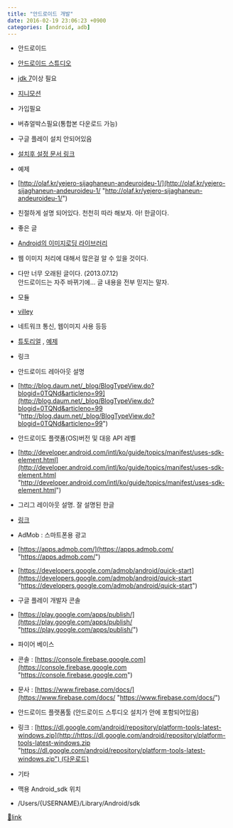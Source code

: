 ```yaml
---
title: "안드로이드 개발"
date: 2016-02-19 23:06:23 +0900
categories: [android, adb]
---
```


- 안드로이드
- [안드로이드 스튜디오](http://developer.android.com/sdk/installing/index.html?pkg=studio "안드로이드 스튜디오")
- [jdk 7](http://www.oracle.com/technetwork/java/javase/downloads/jdk7-downloads-1880260.html "jdk 7")이상 필요

- [지니모션](https://www.genymotion.com/plugins/ "지니모션")
- 가입필요
- 버츄얼박스필요(통합본 다운로드 가능)
- 구글 플레이 설치 안되어있음
- [설치후 설정 문서 링크](http://pastimelife.com/940 "설치후 설정 문서 링크")


- 예제
- [http://olaf.kr/yejero-sijaghaneun-andeuroideu-1/](http://olaf.kr/yejero-sijaghaneun-andeuroideu-1/ "http://olaf.kr/yejero-sijaghaneun-andeuroideu-1/")
- 친절하게 설명 되어있다. 천천히 따라 해보자. 아! 한글이다.


- 좋은 글
- [Android의 이미지로딩 라이브러리](http://d2.naver.com/helloworld/429368 "Android의 이미지로딩 라이브러리")
- 웹 이미지 처리에 대해서 많은걸 알 수 있을 것이다.  

- 다만 너무 오래된 글이다. (2013.07.12)   
안드로이드는 자주 바뀌기에... 글 내용을 전부 믿지는 말자.


- 모듈
- [villey](https://android.googlesource.com/platform/frameworks/volley "villey")
- 네트워크 통신, 웹이미지 사용 등등
- [튜토리얼](https://developer.android.com/training/volley/index.html "튜토리얼") , [예제](http://eteris.tistory.com/792 "예제")


- 링크
- 안드로이드 레아아웃 설명
- [http://blog.daum.net/_blog/BlogTypeView.do?blogid=0TQNd&articleno=99](http://blog.daum.net/_blog/BlogTypeView.do?blogid=0TQNd&articleno=99 "http://blog.daum.net/_blog/BlogTypeView.do?blogid=0TQNd&articleno=99")

- 안드로이도 플랫폼(OS)버전 및 대응 API 레벨
- [http://developer.android.com/intl/ko/guide/topics/manifest/uses-sdk-element.html](http://developer.android.com/intl/ko/guide/topics/manifest/uses-sdk-element.html "http://developer.android.com/intl/ko/guide/topics/manifest/uses-sdk-element.html")

- 그리그 레이아웃 설명. 잘 설명된 한글
- [링크](http://cafe369.daum.net/_c21_/bbs_search_read?grpid=1MWA2&fldid=aAfL&contentval=0002nzzzzzzzzzzzzzzzzzzzzzzzzz&nenc=&fenc=&q=CLIP&nil_profile=cafetop&nil_menu=sch_updw "링크")

- AdMob : 스마트폰용 광고
- [https://apps.admob.com/](https://apps.admob.com/ "https://apps.admob.com/")
- [https://developers.google.com/admob/android/quick-start](https://developers.google.com/admob/android/quick-start "https://developers.google.com/admob/android/quick-start")

- 구글 플레이 개발자 콘솔
- [https://play.google.com/apps/publish/](https://play.google.com/apps/publish/ "https://play.google.com/apps/publish/")

- 파이어 베이스
- 콘솔 : [https://console.firebase.google.com](https://console.firebase.google.com "https://console.firebase.google.com")
- 문사 : [https://www.firebase.com/docs/](https://www.firebase.com/docs/ "https://www.firebase.com/docs/")

- 안드로이드 플랫폼툴 (안드로이드 스투디오 설치가 안에 포함되어있음)
- 링크 : [https://dl.google.com/android/repository/platform-tools-latest-windows.zip](http://https://dl.google.com/android/repository/platform-tools-latest-windows.zip "https://dl.google.com/android/repository/platform-tools-latest-windows.zip") (다운로드)


- 기타
- 맥용 Android_sdk 위치
- /Users/{USERNAME}/Library/Android/sdk



  
  
  



[🔗link](http://www.mins01.com/mh/tech/read/984)